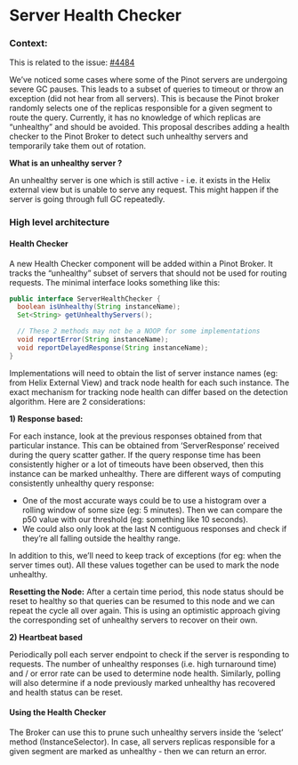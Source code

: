 # Server Health Checker

### Context:

This is related to the issue: [\#4484](https://github.com/apache/incubator-pinot/issues/4484)

We’ve noticed some cases where some of the Pinot servers are undergoing severe GC pauses. This leads to a subset of queries to timeout or throw an exception \(did not hear from all servers\). This is because the Pinot broker randomly selects one of the replicas responsible for a given segment to route the query. Currently, it has no knowledge of which replicas are “unhealthy” and should be avoided. This proposal describes adding a health checker to the Pinot Broker to detect such unhealthy servers and temporarily take them out of rotation.

**What is an unhealthy server ?**

An unhealthy server is one which is still active - i.e. it exists in the Helix external view but is unable to serve any request. This might happen if the server is going through full GC repeatedly.

### High level architecture

#### **Health Checker**

A new Health Checker component will be added within a Pinot Broker. It tracks the “unhealthy” subset of servers that should not be used for routing requests. The minimal interface looks something like this:

```java
public interface ServerHealthChecker {
  boolean isUnhealthy(String instanceName);
  Set<String> getUnhealthyServers();

  // These 2 methods may not be a NOOP for some implementations
  void reportError(String instanceName);
  void reportDelayedResponse(String instanceName);
}
```

Implementations will need to obtain the list of server instance names \(eg: from Helix External View\) and track node health for each such instance. The exact mechanism for tracking node health can differ based on the detection algorithm. Here are 2 considerations:

**1\) Response based:** 

For each instance, look at the previous responses obtained from that particular instance. This can be obtained from ‘ServerResponse’ received during the query scatter gather. If the query response time has been consistently higher or a lot of timeouts have been observed, then this instance can be marked unhealthy. There are different ways of computing consistently unhealthy query response:

* One of the most accurate ways could be to use a histogram over a rolling window of some size \(eg: 5 minutes\). Then we can compare the p50 value with our threshold \(eg: something like 10 seconds\).
* We could also only look at the last N contiguous responses and check if they’re all falling outside the healthy range.

In addition to this, we’ll need to keep track of exceptions \(for eg: when the server times out\). All these values together can be used to mark the node unhealthy.

**Resetting the Node:** After a certain time period, this node status should be reset to healthy so that queries can be resumed to this node and we can repeat the cycle all over again. This is using an optimistic approach giving the corresponding set of unhealthy servers to recover on their own.  

**2\) Heartbeat based**

Periodically poll each server endpoint to check if the server is responding to requests. The number of unhealthy responses \(i.e. high turnaround time\) and / or error rate can be used to determine node health. Similarly, polling will also determine if a node previously marked unhealthy has recovered and health status can be reset.



#### Using the Health Checker

The Broker can use this to prune such unhealthy servers inside the ‘select’ method \(InstanceSelector\). In case, all servers replicas responsible for a given segment are marked as unhealthy - then we can return an error.



